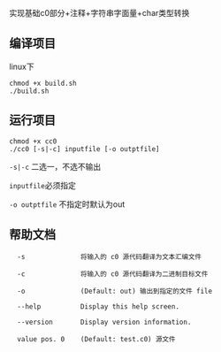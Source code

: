 ﻿实现基础c0部分+注释+字符串字面量+char类型转换

## 编译项目

linux下

```
chmod +x build.sh
./build.sh
```

## 运行项目

```
chmod +x cc0
./cc0 [-s|-c] inputfile [-o outptfile]
```

`-s|-c` 二选一，不选不输出

`inputfile`必须指定

`-o outptfile` 不指定时默认为out


## 帮助文档

```
  -s              将输入的 c0 源代码翻译为文本汇编文件

  -c              将输入的 c0 源代码翻译为二进制目标文件

  -o              (Default: out) 输出到指定的文件 file

  --help          Display this help screen.

  --version       Display version information.

  value pos. 0    (Default: test.c0) 源文件
```